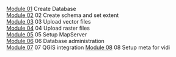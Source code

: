 [Module 01](01-Create-database) Create Database  
[Module 02](02-create-schema-and-set-extent) 02 Create schema and set extent   
[Module 03](03-upload-vector-files) 03 Upload vector files        
[Module 04](04-upload-raster-and-image-file) 04 Upload raster files        
[Module 05](05-setup-mapserver) 05 Setup MapServer     
[Module 06](06-database-administration) 06 Database administration    
[Module 07](07-qgis-integration) 07 QGIS integration
[Module 08](08-setup-meta-for-vidi) 08 Setup meta for vidi   
